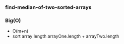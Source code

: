 ### find-median-of-two-sorted-arrays

### Big(O)
* O(m+n)
* sort array length arrayOne.length + arrayTwo.length
